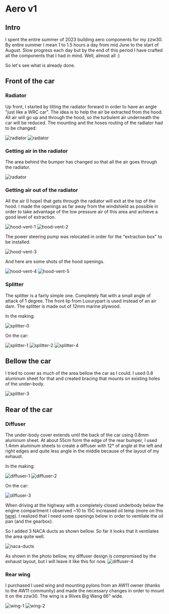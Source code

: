 # Aero v1

## Intro
I spent the entire summer of 2023 building aero components for my zzw30. By entire summer I mean 1 to 1.5 hours a day 
from mid June to the start of August. Slow progress each day but by the end of this period I have crafted all the components
that I had in mind. Well, almost all :)

So let's see what is already done.

## Front of the car

### Radiator
Up front, I started by tilting the radiator forward in order to have an angle "just like a WRC car". The idea is to 
help the air be extracted from the hood. All air will go up and through the hood, so the turbulent air underneath the car
will be reduced. The mounting and the hoses routing of the radiator had to be changed:

![radiator](./radiator-1.png)
![radiator](./radiator-2.png)

### Getting air in the radiator
The area behind the bumper has changed so that all the air goes through the radiator.

![radiator](./radiator-feed.png)

### Getting air out of the radiator
All the air (I hope) that gets through the radiator will exit at the top of the hood.
I made the openings as far away from the windshield as possible in order to
take advantage of the low pressure air of this area and achieve a good level of extraction.

![hood-vent-1](./hood-vent-1.png)
![hood-vent-2](./hood-vent-2.png)

The power steering pump was relocated in order for the "extraction box" to be installed.

![hood-vent-3](./hood-vent-3.png)

And here are some shots of the hood openings.

![hood-vent-4](./hood-vent-4.png)
![hood-vent-5](./hood-vent-5.png)

### Splitter
The splitter is a fairly simple one. Completely flat with a small angle of attack of 1 degree.
The front lip from Luxurypart is used instead of an air dam. The splitter is made out of 12mm marine plywood.

In the making:

![splitter-0](./splitter-0.png)

On the car:

![splitter-1](./splitter-1.png)
![splitter-2](./splitter-2.png)
![splitter-4](./splitter-4.png)

## Bellow the car
I tried to cover as much of the area bellow the car as I could. I used 0.8 aluminum sheet for that and created bracing
that mounts on existing holes of the under-body.

![splitter-3](./splitter-3.png)

## Rear of the car

### Diffuser
The under-body cover extends until the back of the car using 0.8mm aluminum sheet. At about 55cm form the edge of
the rear bumper, I used 1.4mm aluminum sheets to create a diffuser with 12* of angle at the left and right edges and 
quite less angle in the middle because of the layout of my exhaust.

In the making:

![diffuser-1](diffuser-1.png)
![diffuser-2](diffuser-2.png)

On the car:

![diffuser-3](diffuser-3.png)

When driving at the highway with a completely closed underbody below the engine compartment I observed ~10 to 15C
increased oil temp (more on this [here](../oil-temps-highway/README.md)).
I realized that I need some openings below in order to ventilate the oil pan (and the gearbox).

So I added 3 NACA ducts as shown bellow. So far it looks that it ventilates the area quite well.

![naca-ducts](naca-ducts.png)

As shown in the photo bellow, my diffuser design is compromised by the exhaust layout, but I will leave it like this for now.
![diffuser-4](diffuser-4.png)




### Rear wing
I purchased I used wing and mounting pylons from an AW11 owner (thanks to the AW11 community) and 
made the necessary changes in order to mount it on the zzw30. The wing is a 9lives Big Wang 66" wide. 

![wing-1](wing-1.png)
![wing-2](wing-2.png)
